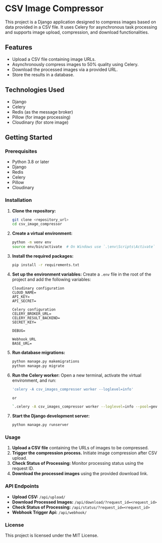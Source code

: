 # CSV Image Compressor

This project is a Django application designed to compress images based on data provided in a CSV file. It uses Celery for asynchronous task processing and supports image upload, compression, and download functionalities.

## Features

- Upload a CSV file containing image URLs.
- Asynchronously compress images to 50% quality using Celery.
- Download the processed images via a provided URL.
- Store the results in a database.

## Technologies Used

- Django
- Celery
- Redis (as the message broker)
- Pillow (for image processing)
- Cloudinary (for store image)

## Getting Started

### Prerequisites

- Python 3.8 or later
- Django
- Redis
- Celery
- Pillow
- Cloudinary

### Installation

1. **Clone the repository:**
   ```bash
   git clone <repository_url>
   cd csv_image_compressor
   ```

2. **Create a virtual environment:**
   ```bash
   python -m venv env
   source env/bin/activate  # On Windows use `.\env\Scripts\Activate`
   ```

3. **Install the required packages:**
   ```bash
   pip install -r requirements.txt
   ```

4. **Set up the environment variables:**
   Create a `.env` file in the root of the project and add the following variables:
   ```env
   Cloudinary configuration
   CLOUD_NAME=
   API_KEY=
   API_SECRET=
   
   Celery configuration
   CELERY_BROKER_URL=
   CELERY_RESULT_BACKEND=
   SECRET_KEY=
   
   DEBUG=
   
   Webhook_URL
   BASE_URL=
   ```

5. **Run database migrations:**
   ```bash
   python manage.py makemigrations
   python manage.py migrate
   ```

6. **Run the Celery worker:**
   Open a new terminal, activate the virtual environment, and run:
   ```bash
   'celery -A csv_images_compresser worker --loglevel=info'

   or
   
   `.celery -A csv_images_compressor worker --loglevel=info --pool=gevent` # On Windows use
   ```

7. **Start the Django development server:**
   ```bash
   python manage.py runserver
   ```

### Usage

1. **Upload a CSV file** containing the URLs of images to be compressed.
2. **Trigger the compression process.** Initiate image compression after CSV upload.
3. **Check Status of Processing:** Monitor processing status using the request ID.
4. **Download the processed images** using the provided download link.

### API Endpoints

- **Upload CSV:** `/api/upload/`
- **Download Processed Images:** `/api/download/?request_id=<request_id>`
- **Check Status of Processing:** `/api/status/?request_id=<request_id>`
- **Webhook Trigger Api:**  `/api/webhook/`

### License

This project is licensed under the MIT License.

